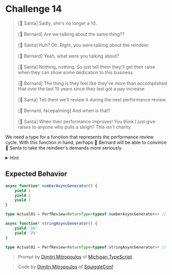 # Challenge 14

> [🎅 Santa] Sadly, she's no longer a 10.\
> \
> [🎩 Bernard] Are we talking about the same thing??\
> \
> [🎅 Santa] Huh? Oh. Right, you were talking about the reindeer.\
> \
> [🎩 Bernard] Yeah, what were you talking about?\
> \
> [🎅 Santa] Nothing, nothing. So just tell them they'll get their raise when they can show some dedication to this business.\
> \
> [🎩 Bernard] The thing is they feel like they've more than accomplished that over the last 15 years since they last got a pay increase.\
> \
> [🎅 Santa] Tell them we'll review it during the next performance review.\
> \
> [🎩 Bernard, facepalming] And when is that?\
> \
> [🎅 Santa] When their performance improves! You think I just give raises to anyone who pulls a sleigh? This isn’t charity.

We need a type for a function that represents the performance review cycle. With this function in hand, perhaps 🎩 Bernard will be able to convince 🎅 Santa to take the reindeer's demands more seriously.

<details>
<summary>Hint</summary>
Learn some more about how to create and type async functions that are also iterable (generators).
</details>

## Expected Behavior

```ts
async function* numberAsyncGenerator() {
	yield 1
	yield 2
	yield 3
}

type Actual01 = PerfReview<ReturnType<typeof numberAsyncGenerator>> // 1 | 2 | 3

async function* stringAsyncGenerator() {
	yield '1%'
	yield '2%'
}

type Actual02 = PerfReview<ReturnType<typeof stringAsyncGenerator>> // '1%' | '2%'
```

> Prompt by [Dimitri Mitropoulos](https://github.com/dimitropoulos) of [Michigan TypeScript](https://michigantypescript.com/).

> Code by [Dimitri Mitropoulos](https://github.com/dimitropoulos) of [SquiggleConf](https://squiggleconf.com/).
